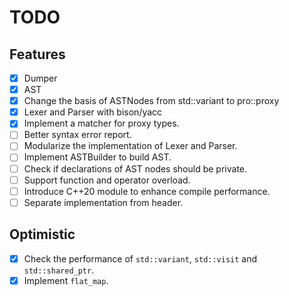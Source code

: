 # TODO

## Features

- [x] Dumper
- [x] AST
- [x] Change the basis of ASTNodes from std::variant to pro::proxy
- [x] Lexer and Parser with bison/yacc
- [x] Implement a matcher for proxy types.
- [ ] Better syntax error report.
- [ ] Modularize the implementation of Lexer and Parser.
- [ ] Implement ASTBuilder to build AST.
- [ ] Check if declarations of AST nodes should be private.
- [ ] Support function and operator overload.
- [ ] Introduce C++20 module to enhance compile performance.
- [ ] Separate implementation from header.

## Optimistic

- [x] Check the performance of `std::variant`, `std::visit` and `std::shared_ptr`.
- [x] Implement `flat_map`.